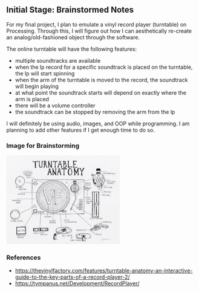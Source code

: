 ## Initial Stage: Brainstormed Notes

For my final project, I plan to emulate a vinyl record player (turntable) on Processing. Through this, I will figure out how I can aesthetically re-create an analog/old-fashioned object through the software. 

The online turntable will have the following features:
- multiple soundtracks are available
- when the lp record for a specific soundtrack is placed on the turntable, the lp will start spinning
- when the arm of the turntable is moved to the record, the soundtrack will begin playing
- at what point the soundtrack starts will depend on exactly where the arm is placed
- there will be a volume controller
- the soundtrack can be stopped by removing the arm from the lp

I will definitely be using audio, images, and OOP while programming. I am planning to add other features if I get enough time to do so. 

### Image for Brainstorming
<img src="./turntable_anatomy.jpg" width="300"> 

### References
- https://thevinylfactory.com/features/turntable-anatomy-an-interactive-guide-to-the-key-parts-of-a-record-player-2/
- https://tympanus.net/Development/RecordPlayer/
